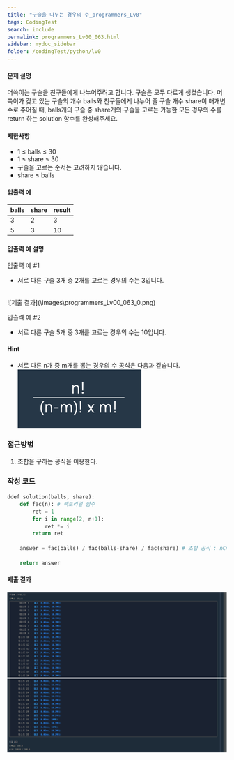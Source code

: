 ```yaml
---
title: "구슬을 나누는 경우의 수_programmers_Lv0"
tags: CodingTest
search: include
permalink: programmers_Lv00_063.html
sidebar: mydoc_sidebar
folder: /codingTest/python/lv0
---
```



#### 문제 설명 <br>

머쓱이는 구슬을 친구들에게 나누어주려고 합니다. 구슬은 모두 다르게 생겼습니다. 머쓱이가 갖고 있는 구슬의 개수 balls와 친구들에게 나누어 줄 구슬 개수 share이 매개변수로 주어질 때, balls개의 구슬 중 share개의 구슬을 고르는 가능한 모든 경우의 수를 return 하는 solution 함수를 완성해주세요.

#### 제한사항 <br>

- 1 ≤ balls ≤ 30
- 1 ≤ share ≤ 30
- 구슬을 고르는 순서는 고려하지 않습니다.
- share ≤ balls

#### 입출력 예 <br>
  
balls|	share|	result
---|---|---
3|	2|	3
5|	3|	10

#### 입출력 예 설명 <br>

입출력 예 #1
- 서로 다른 구슬 3개 중 2개를 고르는 경우의 수는 3입니다.
<br>
![제출 결과](\images\programmers_Lv00_063_0.png)

입출력 예 #2
- 서로 다른 구슬 5개 중 3개를 고르는 경우의 수는 10입니다.

#### Hint <br>

- 서로 다른 n개 중 m개를 뽑는 경우의 수 공식은 다음과 같습니다. ![제출 결과](\images\programmers_Lv00_063_1.png)

### 접근방법 <br>

1. 조합을 구하는 공식을 이용한다.

### 작성 코드 <br>

```python
ddef solution(balls, share):
    def fac(n): # 팩토리얼 함수
        ret = 1
        for i in range(2, n+1):
            ret *= i
        return ret
    
    answer = fac(balls) / fac(balls-share) / fac(share) # 조합 공식 : nCm = n! / (n-m)! / m!
    
    return answer
```

#### 제출 결과

![제출 결과](\images\programmers_Lv00_063_2.png)
![제출 결과](\images\programmers_Lv00_063_3.png)




